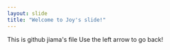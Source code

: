 ```yaml
---
layout: slide
title: "Welcome to Joy's slide!"
---
```

This is github jiama's file
Use the left arrow to go back!
